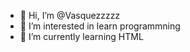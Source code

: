 - 👋 Hi, I’m @Vasquezzzzz
- 👀 I’m interested in learn programmning
- 🌱 I’m currently learning HTML

<!---
Vasquezzzzz/Vasquezzzzz is a ✨ special ✨ repository because its `README.md` (this file) appears on your GitHub profile.
You can click the Preview link to take a look at your changes.
--->
